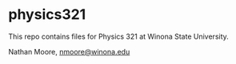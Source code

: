 # physics321

This repo contains files for Physics 321 at Winona State University. 

Nathan Moore, nmoore@winona.edu
